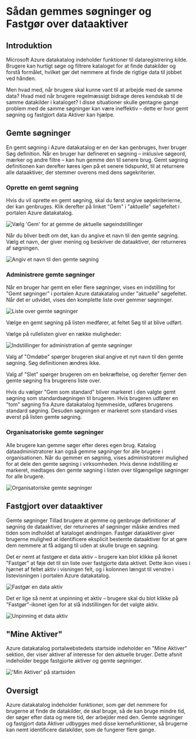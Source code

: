 <properties
   pageTitle="Sådan gemmes søgninger og Fastgør dataaktiver | Microsoft Azure"
   description="Vejledning til artikel fremhævning-funktioner i Azure datakatalog til lagring af datakilder og dataaktiver til senere brug."
   services="data-catalog"
   documentationCenter=""
   authors="steelanddata"
   manager="NA"
   editor=""
   tags=""/>
<tags
   ms.service="data-catalog"
   ms.devlang="NA"
   ms.topic="article"
   ms.tgt_pltfrm="NA"
   ms.workload="data-catalog"
   ms.date="10/10/2016"
   ms.author="maroche"/>

# <a name="how-to-save-searches-and-pin-data-assets"></a>Sådan gemmes søgninger og Fastgør over dataaktiver

## <a name="introduction"></a>Introduktion

Microsoft Azure datakatalog indeholder funktioner til dataregistrering kilde. Brugere kan hurtigt søge og filtrere kataloget for at finde datakilder og forstå formålet, hvilket gør det nemmere at finde de rigtige data til jobbet ved hånden.

Men hvad med, når brugere skal kunne vant til at arbejde med de samme data? Hvad med når brugere regelmæssigt bidrage deres kendskab til de samme datakilder i kataloget? I disse situationer skulle gentagne gange problem med de samme søgninger kan være ineffektiv – dette er hvor gemt søgning og fastgjort data Aktiver kan hjælpe.

## <a name="saved-searches"></a>Gemte søgninger

En gemt søgning i Azure datakatalog er en der kan genbruges, hver bruger Søg definition. Når en bruger har defineret en søgning – inklusive søgeord, mærker og andre filtre – kan hun gemme den til senere brug. Gemt søgning definitionen kan derefter køres igen på et senere tidspunkt, til at returnere alle dataaktiver, der stemmer overens med dens søgekriterier.

### <a name="creating-a-saved-search"></a>Oprette en gemt søgning

Hvis du vil oprette en gemt søgning, skal du først angive søgekriterierne, der kan genbruges. Klik derefter på linket "Gem" i "aktuelle" søgefeltet i portalen Azure datakatalog.

 ![Vælg 'Gem' for at gemme de aktuelle søgeindstillinger](./media/data-catalog-how-to-save-pin/01-save-option.png)

Når du bliver bedt om det, kan du angive et navn til den gemte søgning. Vælg et navn, der giver mening og beskriver de dataaktiver, der returneres af søgningen.

 ![Angiv et navn til den gemte søgning](./media/data-catalog-how-to-save-pin/02-name.png)

### <a name="managing-saved-searches"></a>Administrere gemte søgninger

Når en bruger har gemt en eller flere søgninger, vises en indstilling for "Gemt søgninger" i portalen Azure datakatalog under "aktuelle" søgefeltet. Når det er udvidet, vises den komplette liste over gemmer søgninger.

 ![Liste over gemte søgninger](./media/data-catalog-how-to-save-pin/03-list.png)

Vælge en gemt søgning på listen medfører, at feltet Søg til at blive udført.

Vælge på rullelisten giver en række muligheder:

 ![Indstillinger for administration af gemte søgninger](./media/data-catalog-how-to-save-pin/04-managing.png)

Valg af "Omdøbe" spørger brugeren skal angive et nyt navn til den gemte søgning. Søg definitionen ændres ikke.

Valg af "Slet" spørger brugeren om en bekræftelse, og derefter fjerner den gemte søgning fra brugerens liste over.

Hvis du vælger "Gem som standard" bliver markeret i den valgte gemt søgning som standardsøgningen til brugeren. Hvis brugeren udfører en "tom" søgning fra Azure datakatalog hjemmeside, udføres brugerens standard søgning. Desuden søgningen er markeret som standard vises øverst på listen gemte søgning.

### <a name="organizational-saved-searches"></a>Organisatoriske gemte søgninger

Alle brugere kan gemme søger efter deres egen brug. Katalog dataadministratorer kan også gemme søgninger for alle brugere i organisationen. Når du gemmer en søgning, vises administratorer mulighed for at dele den gemte søgning i virksomheden. Hvis denne indstilling er markeret, medtages den gemte søgning i listen over tilgængelige søgninger for alle brugere.

 ![Organisatoriske gemte søgninger](./media/data-catalog-how-to-save-pin/08-organizational-saved-search.png)


## <a name="pinned-data-assets"></a>Fastgjort over dataaktiver

Gemte søgninger Tillad brugere at gemme og genbruge definitioner af søgning de dataaktiver, der returneres af søgninger måske ændres med tiden som indholdet af kataloget ændringen. Fastgør dataaktiver giver brugerne mulighed at identificere eksplicit bestemte dataaktiver for at gøre dem nemmere at få adgang til uden at skulle bruge en søgning.

Det er nemt at fastgøre et data aktiv – brugere kan blot klikke på ikonet "Fastgør" at føje det til sin liste over fastgjorte data aktivet. Dette ikon vises i hjørnet af feltet aktiv i visningen felt, og i kolonnen længst til venstre i listevisningen i portalen Azure datakatalog.

![Fastgør en data aktiv](./media/data-catalog-how-to-save-pin/05-pinning.png)

Det er lige så nemt at unpinning et aktiv – brugere skal du blot klikke på "Fastgør"-ikonet igen for at slå indstillingen for det valgte aktiv.

![Unpinning et data aktiv](./media/data-catalog-how-to-save-pin/06-unpinning.png)

## <a name="my-assets"></a>"Mine Aktiver"
Azure datakatalog portalwebstedets startside indeholder en "Mine Aktiver" sektion, der viser aktiver af interesse for den aktuelle bruger. Dette afsnit indeholder begge fastgjorte aktiver og gemte søgninger.

!['Min Aktiver' på startsiden](./media/data-catalog-how-to-save-pin/07-my-assets.png)

## <a name="summary"></a>Oversigt
Azure datakatalog indeholder funktioner, som gør det nemmere for brugerne at finde de datakilder, de skal bruge, så de kan bruge mindre tid, der søger efter data og mere tid, der arbejder med den. Gemte søgninger og fastgjort data Aktiver udbygges med disse kernefunktioner, så brugerne kan nemt identificere datakilder, som de fungerer flere gange.
